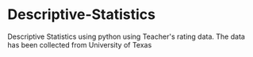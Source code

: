 # Descriptive-Statistics
Descriptive Statistics using python using Teacher's rating data.
The data has been collected from University of Texas

